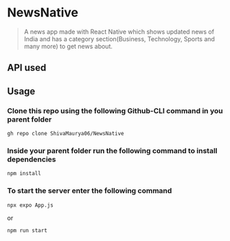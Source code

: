 # NewsNative
> A news app made with React Native which shows updated news of India and has a category section(Business, Technology, Sports and many more) to get news about.

## API used


## Usage


### Clone this repo using the following Github-CLI command in you parent folder

```
gh repo clone ShivaMaurya06/NewsNative
```
### Inside your parent folder run the following command to install dependencies

```
npm install
```

### To start the server enter the following command

```
npx expo App.js    
```
or

```
npm run start
```
